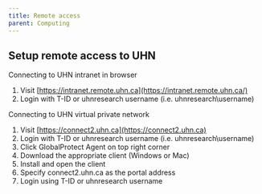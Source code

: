 ```yaml
---
title: Remote access
parent: Computing
---
```


## Setup remote access to UHN
Connecting to UHN intranet in browser
1. Visit [https://intranet.remote.uhn.ca](https://intranet.remote.uhn.ca/)
2. Login with T-ID or uhnresearch username (i.e. uhnresearch\username)

Connecting to UHN virtual private network
1. Visit [https://connect2.uhn.ca](https://connect2.uhn.ca)
2. Login with T-ID or uhnresearch username (i.e. uhnresearch\username)
3. Click GlobalProtect Agent on top right corner
4. Download the appropriate client (Windows or Mac)
5. Install and open the client
6. Specify connect2.uhn.ca as the portal address
7. Login using T-ID or uhnresearch username
